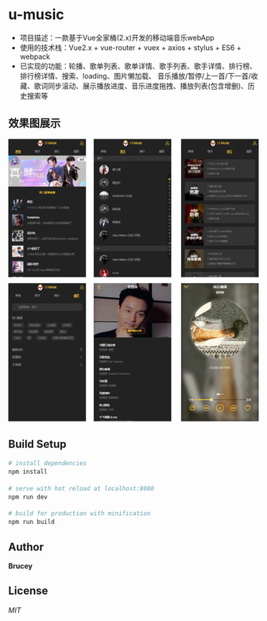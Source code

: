 # u-music

- 项目描述：一款基于Vue全家桶(2.x)开发的移动端音乐webApp
- 使用的技术栈：Vue2.x + vue-router + vuex + axios + stylus + ES6 + webpack
- 已实现的功能：轮播、歌单列表、歌单详情、歌手列表、歌手详情、排行榜、排行榜详情、搜索、loading、图片懒加载、 音乐播放/暂停/上一首/下一首/收藏、歌词同步滚动、展示播放进度、音乐进度拖拽、播放列表(包含增删)、历史搜索等

## 效果图展示

![image](https://github.com/bruceway17/u-music/blob/master/static/2017-11-26_all.png)

## Build Setup

``` bash
# install dependencies
npm install

# serve with hot reload at localhost:8080
npm run dev

# build for production with minification
npm run build
```

## Author

**Brucey**

## License

*MIT*